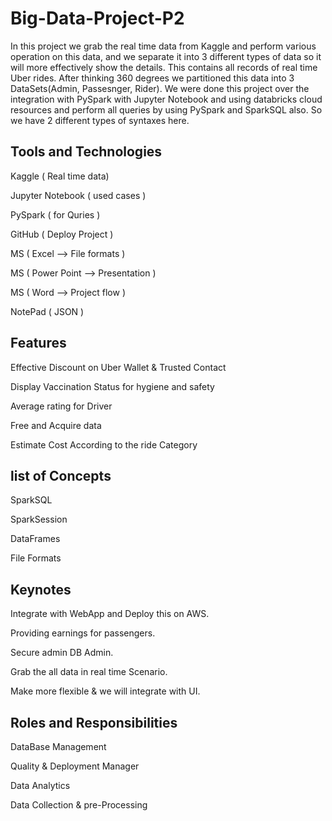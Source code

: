 # Big-Data-Project-P2

In this project we grab the real time data from Kaggle and perform various operation on this data, and we separate it  into 3 different types of data so it will more effectively show the details. This contains all records of real time Uber rides.
After thinking 360 degrees we partitioned this data into 3 DataSets(Admin, Passesnger, Rider).
We were done this project over the integration with PySpark with Jupyter Notebook and using databricks cloud resources and perform all queries by using PySpark and SparkSQL also.
So we have 2 different types of syntaxes here.


## Tools and Technologies

Kaggle ( Real time data)

Jupyter Notebook ( used cases )

PySpark ( for Quries )

GitHub ( Deploy Project )

MS ( Excel --> File formats )

MS ( Power Point --> Presentation )

MS ( Word --> Project flow )

NotePad ( JSON )


## Features

Effective Discount on Uber Wallet & Trusted Contact

Display Vaccination Status for hygiene and safety

Average rating for Driver 

Free and Acquire data

Estimate Cost According to the ride Category

## list of Concepts

SparkSQL

SparkSession

DataFrames

File Formats

## Keynotes

Integrate with WebApp and Deploy this on AWS.

Providing earnings for passengers.

Secure admin DB Admin.

Grab the all data in real time Scenario.

Make more flexible & we will integrate with UI.

## Roles and Responsibilities 

DataBase Management

Quality & Deployment Manager

Data Analytics 

Data Collection & pre-Processing

